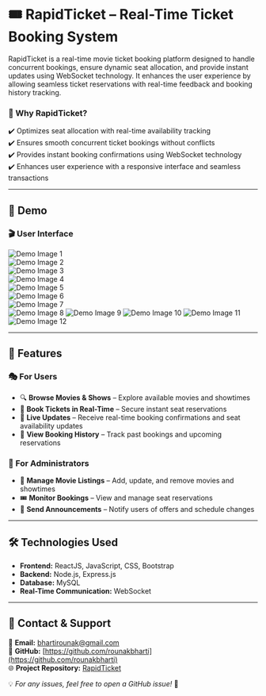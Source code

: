 # 🎟️ RapidTicket – Real-Time Ticket Booking System  

RapidTicket is a real-time movie ticket booking platform designed to handle concurrent bookings, ensure dynamic seat allocation, and provide instant updates using WebSocket technology. It enhances the user experience by allowing seamless ticket reservations with real-time feedback and booking history tracking.


### 🚀 Why RapidTicket?  
✔️ Optimizes seat allocation with real-time availability tracking  
✔️ Ensures smooth concurrent ticket bookings without conflicts  
✔️ Provides instant booking confirmations using WebSocket technology  
✔️ Enhances user experience with a responsive interface and seamless transactions  


---

## 📸 Demo  
### 🎬 User Interface  
![Demo Image 1](./demo/image1.png)  
![Demo Image 2](./demo/image2.png)  
![Demo Image 3](./demo/image3.png)  
![Demo Image 4](./demo/image4.png)  
![Demo Image 5](./demo/image5.png)  
![Demo Image 6](./demo/image6.png)  
![Demo Image 7](./demo/image7.png)  
![Demo Image 8](./demo/image8.png) ![Demo Image 9](./demo/image9.png) 
![Demo Image 10](./demo/image10.png) 
![Demo Image 11](./demo/image11.png) 
![Demo Image 12](./demo/image12.png) 
 

---

## 🚀 Features  

### 🎭 For Users  
- 🔍 **Browse Movies & Shows** – Explore available movies and showtimes  
- 🎫 **Book Tickets in Real-Time** – Secure instant seat reservations  
- 📡 **Live Updates** – Receive real-time booking confirmations and seat availability updates  
- 📜 **View Booking History** – Track past bookings and upcoming reservations  

### 🎩 For Administrators  
- 🏢 **Manage Movie Listings** – Add, update, and remove movies and showtimes  
- 🎟️ **Monitor Bookings** – View and manage seat reservations  
- 📢 **Send Announcements** – Notify users of offers and schedule changes  

---

## 🛠️ Technologies Used  
- **Frontend:** ReactJS, JavaScript, CSS, Bootstrap  
- **Backend:** Node.js, Express.js  
- **Database:** MySQL  
- **Real-Time Communication:** WebSocket  

---
## 📩 Contact & Support  
📧 **Email:** [bhartirounak@gmail.com](mailto:bhartirounak@gmail.com)  
🔗 **GitHub:** [https://github.com/rounakbharti](https://github.com/rounakbharti)  
🌐 **Project Repository:** [RapidTicket](https://github.com/rounakbharti/RapidTicket)  

💡 *For any issues, feel free to open a GitHub issue!* 🚀  

